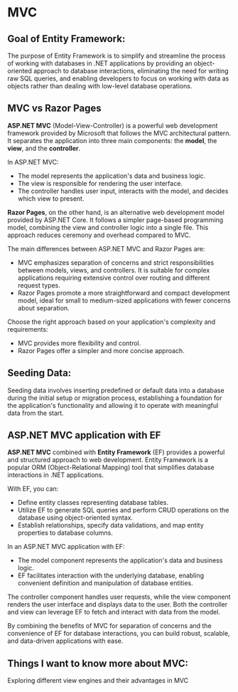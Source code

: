 # MVC

## Goal of Entity Framework:
<p>The purpose of Entity Framework is to simplify and streamline the process of working with databases in .NET applications by providing an object-oriented approach to database interactions, eliminating the need for writing raw SQL queries, and enabling developers to focus on working with data as objects rather than dealing with low-level database operations.</p>

## MVC vs Razor Pages

**ASP.NET MVC** (Model-View-Controller) is a powerful web development framework provided by Microsoft that follows the MVC architectural pattern. It separates the application into three main components: the **model**, the **view**, and the **controller**.

In ASP.NET MVC:
- The model represents the application's data and business logic.
- The view is responsible for rendering the user interface.
- The controller handles user input, interacts with the model, and decides which view to present.

**Razor Pages**, on the other hand, is an alternative web development model provided by ASP.NET Core. It follows a simpler page-based programming model, combining the view and controller logic into a single file. This approach reduces ceremony and overhead compared to MVC.

The main differences between ASP.NET MVC and Razor Pages are:
- MVC emphasizes separation of concerns and strict responsibilities between models, views, and controllers. It is suitable for complex applications requiring extensive control over routing and different request types.
- Razor Pages promote a more straightforward and compact development model, ideal for small to medium-sized applications with fewer concerns about separation.

Choose the right approach based on your application's complexity and requirements:
- MVC provides more flexibility and control.
- Razor Pages offer a simpler and more concise approach.

## Seeding Data:
<p> Seeding data involves inserting predefined or default data into a database during the initial setup or migration process, establishing a foundation for the application's functionality and allowing it to operate with meaningful data from the start.</p>

## ASP.NET MVC application with EF

**ASP.NET MVC** combined with **Entity Framework** (EF) provides a powerful and structured approach to web development. Entity Framework is a popular ORM (Object-Relational Mapping) tool that simplifies database interactions in .NET applications.

With EF, you can:
- Define entity classes representing database tables.
- Utilize EF to generate SQL queries and perform CRUD operations on the database using object-oriented syntax.
- Establish relationships, specify data validations, and map entity properties to database columns.

In an ASP.NET MVC application with EF:
- The model component represents the application's data and business logic.
- EF facilitates interaction with the underlying database, enabling convenient definition and manipulation of database entities.

The controller component handles user requests, while the view component renders the user interface and displays data to the user. Both the controller and view can leverage EF to fetch and interact with data from the model.

By combining the benefits of MVC for separation of concerns and the convenience of EF for database interactions, you can build robust, scalable, and data-driven applications with ease.

## Things I want to know more about MVC:
Exploring different view engines and their advantages in MVC


